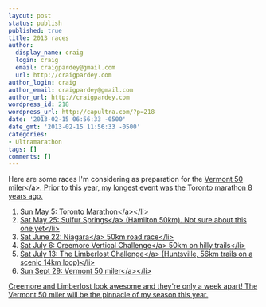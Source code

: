 ```yaml
---
layout: post
status: publish
published: true
title: 2013 races
author:
  display_name: craig
  login: craig
  email: craigpardey@gmail.com
  url: http://craigpardey.com
author_login: craig
author_email: craigpardey@gmail.com
author_url: http://craigpardey.com
wordpress_id: 218
wordpress_url: http://capultra.com/?p=218
date: '2013-02-15 06:56:33 -0500'
date_gmt: '2013-02-15 11:56:33 -0500'
categories:
- Ultramarathon
tags: []
comments: []
---
```

<p>Here are some races I'm considering as preparation for the&nbsp;<a href="http:/&#47;vermont50.com&#47;" target="_blank">Vermont 50 miler<&#47;a>.  Prior to this year, my longest event was the Toronto marathon 8 years ago.</p>
<ol>
<li>Sun May 5:&nbsp;<a href="http:/&#47;www.torontomarathon.com&#47;" target="_blank">Toronto Marathon<&#47;a><&#47;li>
<li>Sat May 25:&nbsp;<a href="http:/&#47;www.burlingtonrunners.com&#47;index.cfm?pagepath=Club_Races&#47;Sulphur_Springs&amp;id=5711" target="_blank">Sulfur Springs<&#47;a>&nbsp;(Hamilton&nbsp;50km). Not sure about this one yet<&#47;li>
<li>Sat June 22:&nbsp;<a href="http:/&#47;www.welovetorun.com&#47;events&#47;niagaraultra.html" target="_blank">Niagara<&#47;a>&nbsp;50km road race<&#47;li>
<li>Sat July 6:&nbsp;<a href="http:/&#47;ouser.org&#47;races&#47;cree2013.pdf" target="_blank">Creemore Vertical Challenge<&#47;a>&nbsp;50km on hilly trails<&#47;li>
<li>Sat July 13:&nbsp;<a href="http:/&#47;thelimberlostchallenge.com&#47;" target="_blank">The Limberlost Challenge<&#47;a>&nbsp;(Huntsville, 56km trails on a scenic 14km loop)<&#47;li>
<li>Sun Sept 29:&nbsp;<a href="http:/&#47;vermont50.com&#47;" target="_blank">Vermont 50 miler<&#47;a><&#47;li><br />
</ol></p>
<p>Creemore and Limberlost look awesome and they're only a week apart! The Vermont 50 miler will be the pinnacle of my season this year.</p>
